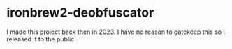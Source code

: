 # ironbrew2-deobfuscator
I made this project back then in 2023. I have no reason to gatekeep this so I released it to the public.
